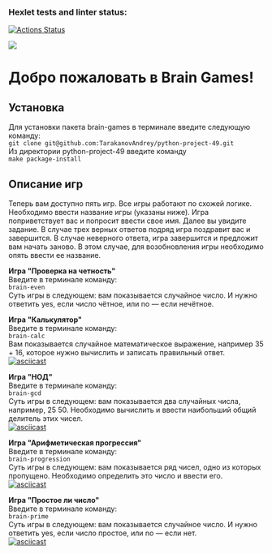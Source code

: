 ### Hexlet tests and linter status:
[![Actions Status](https://github.com/TarakanovAndrey/python-project-49/workflows/hexlet-check/badge.svg)](https://github.com/TarakanovAndrey/python-project-49/actions)

<a href="https://codeclimate.com/github/TarakanovAndrey/python-project-49/maintainability"><img src="https://api.codeclimate.com/v1/badges/fed6fd02e34a6134800b/maintainability" /></a>

# Добро пожаловать в Brain Games!
## Установка
Для установки пакета brain-games в терминале введите следующую команду:  
`git clone git@github.com:TarakanovAndrey/python-project-49.git`  
Из директории python-project-49 введите команду  
`make package-install`
## Описание игр
Теперь вам доступно пять игр. Все игры работают по схожей логике. Необходимо ввести название игры (указаны ниже). Игра поприветствует вас и попросит ввести свое имя. Далее вы увидите задание. В случае трех верных ответов подряд игра поздравит вас и завершится. В случае неверного ответа, игра завершится и предложит вам начать заново. В этом случае, для возобновления игры необходимо опять ввести ее название.  

**Игра "Проверка на четность"**  
Введите в терминале команду:  
`brain-even`  
Суть игры в следующем: вам показывается случайное число. И нужно ответить yes, если число чётное, или no — если нечётное. 


**Игра "Калькулятор"**  
Введите в терминале команду:  
`brain-calc`  
Вам показывается случайное математическое выражение, например 35 + 16, которое нужно вычислить и записать правильный ответ.  
[![asciicast](https://asciinema.org/a/itwFZamkmyqgpnpiDryLNQqZM.svg)](https://asciinema.org/a/itwFZamkmyqgpnpiDryLNQqZM)  

**Игра "НОД"**  
Введите в терминале команду:  
`brain-gcd`  
Суть игры в следующем: вам показывается два случайных числа, например, 25 50. Необходимо вычислить и ввести наибольший общий делитель этих чисел.  
[![asciicast](https://asciinema.org/a/6w9MBnkrcaIzArhdEGNwKkmZy.svg)](https://asciinema.org/a/6w9MBnkrcaIzArhdEGNwKkmZy)  

**Игра "Арифметическая прогрессия"**  
Введите в терминале команду:  
`brain-progression`  
Суть игры в следующем: вам показывается ряд чисел, одно из которых пропущено. Необходимо определить это число и ввести его.  
[![asciicast](https://asciinema.org/a/pNFjh6gPcBxxwPhNQVsY3m785.svg)](https://asciinema.org/a/pNFjh6gPcBxxwPhNQVsY3m785)  

**Игра "Простое ли число"**  
Введите в терминале команду:  
`brain-prime`  
Суть игры в следующем: вам показывается случайное число. И нужно ответить yes, если число простое, или no — если нет.  
[![asciicast](https://asciinema.org/a/5P8q7z0YutdQzjp320umFRF2y.svg)](https://asciinema.org/a/5P8q7z0YutdQzjp320umFRF2y)  
